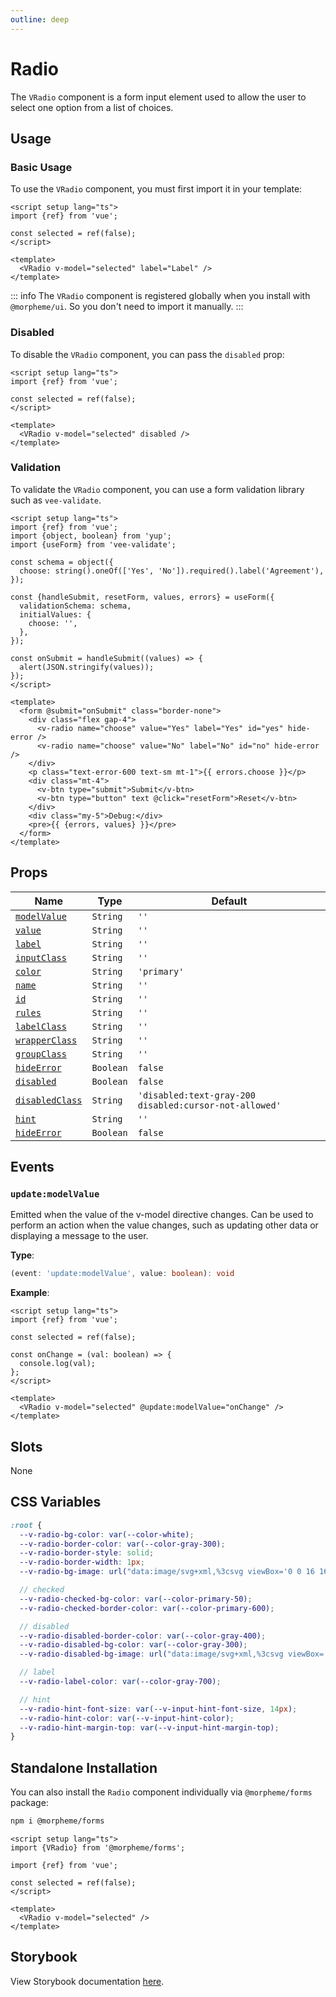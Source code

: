 ```yaml
---
outline: deep
---
```


# Radio

The `VRadio` component is a form input element used to allow the user to select one option from a list of choices.

## Usage

### Basic Usage

To use the `VRadio` component, you must first import it in your template:

<LivePreview src="forms-radio--radio" >

```vue
<script setup lang="ts">
import {ref} from 'vue';

const selected = ref(false);
</script>

<template>
  <VRadio v-model="selected" label="Label" />
</template>
```

</LivePreview>

::: info
The `VRadio` component is registered globally when you install with `@morpheme/ui`. So you don't need to import it manually.
:::

### Disabled

To disable the `VRadio` component, you can pass the `disabled` prop:

<LivePreview src="forms-radio--disabled" >

```vue
<script setup lang="ts">
import {ref} from 'vue';

const selected = ref(false);
</script>

<template>
  <VRadio v-model="selected" disabled />
</template>
```

</LivePreview>

### Validation

To validate the `VRadio` component, you can use a form validation library such as `vee-validate`.

<LivePreview src="forms-radio--validation" >

```vue
<script setup lang="ts">
import {ref} from 'vue';
import {object, boolean} from 'yup';
import {useForm} from 'vee-validate';

const schema = object({
  choose: string().oneOf(['Yes', 'No']).required().label('Agreement'),
});

const {handleSubmit, resetForm, values, errors} = useForm({
  validationSchema: schema,
  initialValues: {
    choose: '',
  },
});

const onSubmit = handleSubmit((values) => {
  alert(JSON.stringify(values));
});
</script>

<template>
  <form @submit="onSubmit" class="border-none">
    <div class="flex gap-4">
      <v-radio name="choose" value="Yes" label="Yes" id="yes" hide-error />
      <v-radio name="choose" value="No" label="No" id="no" hide-error />
    </div>
    <p class="text-error-600 text-sm mt-1">{{ errors.choose }}</p>
    <div class="mt-4">
      <v-btn type="submit">Submit</v-btn>
      <v-btn type="button" text @click="resetForm">Reset</v-btn>
    </div>
    <div class="my-5">Debug:</div>
    <pre>{{ {errors, values} }}</pre>
  </form>
</template>
```

</LivePreview>

## Props

| Name                              | Type      | Default                                                |
| --------------------------------- | --------- | ------------------------------------------------------ |
| [`modelValue`](#modelValue)       | `String`  | `''`                                                   |
| [`value`](#value)                 | `String`  | `''`                                                   |
| [`label`](#label)                 | `String`  | `''`                                                   |
| [`inputClass`](#inputClass)       | `String`  | `''`                                                   |
| [`color`](#color)                 | `String`  | `'primary'`                                            |
| [`name`](#name)                   | `String`  | `''`                                                   |
| [`id`](#id)                       | `String`  | `''`                                                   |
| [`rules`](#rules)                 | `String`  | `''`                                                   |
| [`labelClass`](#labelClass)       | `String`  | `''`                                                   |
| [`wrapperClass`](#wrapperClass)   | `String`  | `''`                                                   |
| [`groupClass`](#groupClass)       | `String`  | `''`                                                   |
| [`hideError`](#hideError)         | `Boolean` | `false`                                                |
| [`disabled`](#disabled)           | `Boolean` | `false`                                                |
| [`disabledClass`](#disabledClass) | `String`  | `'disabled:text-gray-200 disabled:cursor-not-allowed'` |
| [`hint`](#hint)                   | `String`  | `''`                                                   |
| [`hideError`](#hideError)         | `Boolean` | `false`                                                |

## Events

### `update:modelValue`

Emitted when the value of the v-model directive changes. Can be used to perform an action when the value changes, such as updating other data or displaying a message to the user.

**Type**:

```ts
(event: 'update:modelValue', value: boolean): void
```

**Example**:

```vue
<script setup lang="ts">
import {ref} from 'vue';

const selected = ref(false);

const onChange = (val: boolean) => {
  console.log(val);
};
</script>

<template>
  <VRadio v-model="selected" @update:modelValue="onChange" />
</template>
```

## Slots

None

## CSS Variables

```scss
:root {
  --v-radio-bg-color: var(--color-white);
  --v-radio-border-color: var(--color-gray-300);
  --v-radio-border-style: solid;
  --v-radio-border-width: 1px;
  --v-radio-bg-image: url("data:image/svg+xml,%3csvg viewBox='0 0 16 16' fill='%230984DD' xmlns='http://www.w3.org/2000/svg'%3e%3ccircle cx='8' cy='8' r='3'/%3e%3c/svg%3e");

  // checked
  --v-radio-checked-bg-color: var(--color-primary-50);
  --v-radio-checked-border-color: var(--color-primary-600);

  // disabled
  --v-radio-disabled-border-color: var(--color-gray-400);
  --v-radio-disabled-bg-color: var(--color-gray-300);
  --v-radio-disabled-bg-image: url("data:image/svg+xml,%3csvg viewBox='0 0 16 16' fill='%2398A2B3' xmlns='http://www.w3.org/2000/svg'%3e%3ccircle cx='8' cy='8' r='3'/%3e%3c/svg%3e");

  // label
  --v-radio-label-color: var(--color-gray-700);

  // hint
  --v-radio-hint-font-size: var(--v-input-hint-font-size, 14px);
  --v-radio-hint-color: var(--v-input-hint-color);
  --v-radio-hint-margin-top: var(--v-input-hint-margin-top);
}
```

## Standalone Installation

You can also install the `Radio` component individually via `@morpheme/forms` package:

```bash
npm i @morpheme/forms
```

```vue
<script setup lang="ts">
import {VRadio} from '@morpheme/forms';

import {ref} from 'vue';

const selected = ref(false);
</script>

<template>
  <VRadio v-model="selected" />
</template>
```

## Storybook

View Storybook documentation [here](https://gits-ui.web.app/?path=/story/forms-radio--default).
